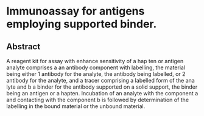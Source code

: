 # Immunoassay for antigens employing supported binder.

## Abstract
A reagent kit for assay with enhance sensitivity of a hap ten or antigen analyte comprises a an antibody component with labelling, the material being either 1 antibody for the analyte, the antibody being labelled, or 2 antibody for the analyte, and a tracer comprising a labelled form of the ana lyte and b a binder for the antibody supported on a solid support, the binder being an antigen or a hapten. Incubation of an analyte with the component a and contacting with the component b is followed by determination of the labelling in the bound material or the unbound material.